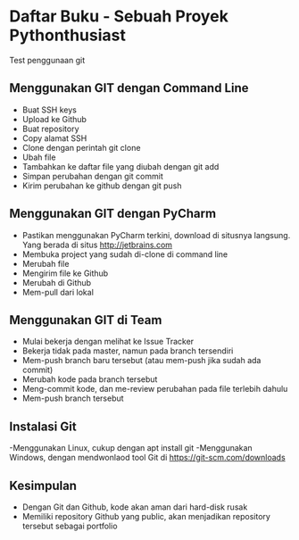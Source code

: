 # Daftar Buku - Sebuah Proyek Pythonthusiast
Test penggunaan git

## Menggunakan GIT dengan Command Line
- Buat SSH keys
- Upload ke Github
- Buat repository
- Copy alamat SSH
- Clone dengan perintah git clone <alamat ssh>
- Ubah file
- Tambahkan ke daftar file yang diubah dengan git add
- Simpan perubahan dengan git commit
- Kirim perubahan ke github dengan git push

## Menggunakan GIT dengan PyCharm
- Pastikan menggunakan PyCharm terkini, download di situsnya langsung. Yang berada di situs http://jetbrains.com
- Membuka project yang sudah di-clone di command line
- Merubah file
- Mengirim file ke Github
- Merubah di Github 
- Mem-pull dari lokal

## Menggunakan GIT di Team
- Mulai bekerja dengan melihat ke Issue Tracker
- Bekerja tidak pada master, namun pada branch tersendiri
- Mem-push branch baru tersebut (atau mem-push jika sudah ada commit)
- Merubah kode pada branch tersebut 
- Meng-commit kode, dan me-review perubahan pada file terlebih dahulu
- Mem-push branch tersebut

## Instalasi Git
-Menggunakan Linux, cukup dengan apt install git
-Menggunakan Windows, dengan mendwonlaod tool Git di https://git-scm.com/downloads

## Kesimpulan
- Dengan Git dan Github, kode akan aman dari hard-disk rusak
- Memiliki repository Github yang public, akan menjadikan repository tersebut sebagai portfolio